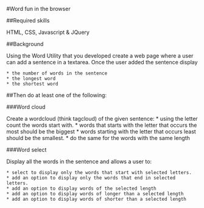 #Word fun in the browser

##Required skills

HTML, CSS, Javascript & JQuery

##Background

Using the Word Utility that you developed create a web page where a user can add a sentence in a textarea. Once the user added the sentence display
 
	* the number of words in the sentence
	* the longest word
	* the shortest word

##Then do at least one of the following:

###Word cloud

Create a wordcloud (think tagcloud) of the given sentence: 
	* using the letter count the words start with. 
	* words that starts with the letter that occurs the most should be the biggest
	* words starting with the letter that occurs least should be the smallest.
	* do the same for the words with the same length

###Word select 

Display all the words in the sentence and allows a user to:

	* select to display only the words that start with selected letters. 
	* add an option to display only the words that end in selected letters.
	* add an option to display words of the selected length
	* add an option to display words of longer than a selected length
	* add an option to display words of shorter than a selected length
